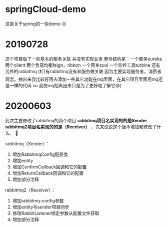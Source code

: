 # springCloud-demo
这是关于spring的一些demo :wink:

# 20190728
这个项目做了一些基本的服务关联 并没有实现业务 整体结构是：一个服务eureka 两个client 两个负载均衡feign，ribbon 一个网关zuul 一个监控工具turbine 
还有另外的rabbitmq (:exclamation:只有rabbitmq没有和服务做关联 因为主要实现服务者，消费者观念。抽出来我比较好再去添加一些其它功能在mq里面，在其它项目里面用mq还是一样的代码 so 我把mq抽离出来只是为了更好地了解它:smile:)

# 20200603
此次主要修改了rabbitmq的两个项目 __rabbitmq项目名实现的的是Sender__ __rabbitmq2项目名实现的的是（Receiver）__  ，先来说说这个版本增加和修改了什么。 :star2:

rabbitmq（Sender）：
1. 增加RabbitmqConfig配置类
2. 增加entity
3. 增加ConfirmCallback回调和它的配置
4. 增加ReturnCallback回调和它的配置
5. 增加部分注释

rabbitmq2（Receiver）：
1. 增加rabbitmq-config参数
2. 增加entity与sender项目同步
3. 修改RabbitListener绑定参数从配置文件获取
4. 增加部分注释
